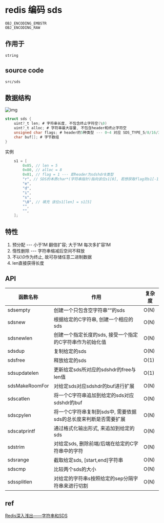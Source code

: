 # redis 编码 sds

    OBJ_ENCODING_EMBSTR  
    OBJ_ENCODING_RAW  

## 作用于

    string

## source code

    src/sds

## 数据结构

![img](res/redis-encoding-sds.png)

```c
struct sds {
    uint?_t len; # 字符串长度, 不包含终止字符空(\0)
    uint?_t alloc; # 字符串最大容量, 不包含header和终止字符空
    unsigned char flags; # header的5种类型 --- 0~4 对应 SDS_TYPE_5/8/16/32/64
    char buf[]; # 字节数组
}
```

实例

```c
    s1 = [
        0x05, // len = 5
        0x80, // alloc = 8
        0x01, // flag = 1 --- 即header为sdshdr8类型
        "r", // SDS的本质char*(字符串指针)指向该位s1[0], 若想获取flag则s1[-1]
        "e",
        "d",
        "i",
        "s",
        "\0", // 填充 该位s1[len] = s1[5]
        "",
        "",
    ];
```

## 特性

1. 预分配 --- 小于1M 翻倍扩容;  大于1M 每次多扩容1M
2. 惰性删除 --- 字符串缩减后空间不释放
3. 不以\0作为终止, 故可存储任意二进制数据
4. len直接获得长度

## API

| 函数名称       | 作用                                                            | 复杂度 |
| -------------- | --------------------------------------------------------------- | ------ |
| sdsempty       | 创建一个只包含空字符串””的sds                                   | O(N)   |
| sdsnew         | 根据给定的C字符串, 创建一个相应的sds                            | O(N)   |
| sdsnewlen      | 创建一个指定长度的sds, 接受一个指定的C字符串作为初始化值        | O(N)   |
| sdsdup         | 复制给定的sds                                                   | O(N)   |
| sdsfree        | 释放给定的sds                                                   | O(1)   |
| sdsupdatelen   | 更新给定sds所对应的sdshdr的free与len值                          | O(1)   |
| sdsMakeRoomFor | 对给定sds对应sdshdr的buf进行扩展                                | O(N)   |
| sdscatlen      | 将一个C字符串追加到给定的sds对应sdshdr的buf                     | O(N)   |
| sdscpylen      | 将一个C字符串复制到sds中, 需要依据sds的总长度来判断是否需要扩展 | O(N)   |
| sdscatprintf   | 通过格式化输出形式, 来追加到给定的sds                           | O(N)   |
| sdstrim        | 对给定sds, 删除前端/后端在给定的C字符串中的字符                 | O(N)   |
| sdsrange       | 截取给定sds, [start,end]字符串                                  | O(N)   |
| sdscmp         | 比较两个sds的大小                                               | O(N)   |
| sdssplitlen    | 对给定的字符串s按照给定的sep分隔字符串来进行切割                | O(N)   |

## ref

[Redis深入浅出——字符串和SDS](https://blog.csdn.net/qq193423571/article/details/81637075)  
